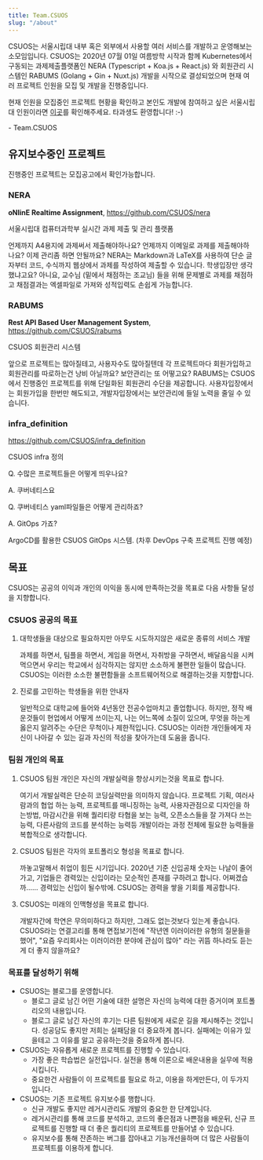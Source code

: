 ```yaml
---
title: Team.CSUOS
slug: "/about"
---
```


CSUOS는 서울시립대 내부 혹은 외부에서 사용할 여러 서비스를 개발하고 운영해보는 소모임입니다. CSUOS는 2020년 07월 01일 여름방학 시작과 함께 Kubernetes에서 구동되는 과제제출플랫폼인 NERA (Typescript + Koa.js + React.js) 와 회원관리 시스템인 RABUMS (Golang + Gin + Nuxt.js) 개발을 시작으로 결성되었으며 현재 여러 프로젝트 인원을 모집 및 개발을 진행중입니다.

현재 인원을 모집중인 프로젝트 현황을 확인하고 본인도 개발에 참여하고 싶은 서울시립대 인원이라면 [이곳](/career)를 확인해주세요. 타과생도 환영합니다! :-)

\- Team.CSUOS



## 유지보수중인 프로젝트

진행중인 프로젝트는 모집공고에서 확인가능합니다.

### NERA

**oNlinE Realtime Assignment**, https://github.com/CSUOS/nera

서울시립대 컴퓨터과학부 실시간 과제 제출 및 관리 플랫폼

 언제까지 A4용지에 과제써서 제출해야하나요? 언제까지 이메일로 과제를 제출해야하나요? 이제 관리좀 하면 안될까요? NERA는 Markdown과 LaTeX를 사용하여 단순 글자부터 코드, 수식까지 웹상에서 과제를 작성하여 제출할 수 있습니다. 학생입장만 생각했냐고요? 아니요, 교수님 (밑에서 채점하는 조교님) 들을 위해 문제별로 과제를 채점하고 채점결과는 엑셀파일로 가져와 성적입력도 손쉽게 가능합니다.

### RABUMS

**Rest API Based User Management System**, https://github.com/CSUOS/rabums

CSUOS 회원관리 시스템

 앞으로 프로젝트는 많아질테고, 사용자수도 많아질텐데 각 프로젝트마다 회원가입하고 회원관리를 따로하는건 낭비 아닐까요? 보안관리는 또 어떻고요? RABUMS는 CSUOS에서 진행중인 프로젝트를 위해 단일화된 회원관리 수단을 제공합니다. 사용자입장에서는 회원가입을 한번만 해도되고, 개발자입장에서는 보안관리에 들일 노력을 줄일 수 있습니다.

### infra_definition

https://github.com/CSUOS/infra_definition

CSUOS infra 정의

Q. 수많은 프로젝트들은 어떻게 띄우나요?

A. 쿠버네티스요

Q. 쿠버네티스 yaml파일들은 어떻게 관리하죠?

A. GitOps 가죠?

ArgoCD를 활용한 CSUOS GitOps 시스템. (차후 DevOps 구축 프로젝트 진행 예정)

## 목표

CSUOS는 공공의 이익과 개인의 이익을 동시에 만족하는것을 목표로 다음 사항들 달성을 지향합니다.

### CSUOS 공공의 목표

1. 대학생들을 대상으로 필요하지만 아무도 시도하지않은 새로운 종류의 서비스 개발

    과제를 하면서, 팀플을 하면서, 게임을 하면서, 자취방을 구하면서, 배달음식을 시켜먹으면서 우리는 학교에서 심각하지는 않지만 소소하게 불편한 일들이 많습니다. CSUOS는 이러한 소소한 불편함들을 소프트웨어적으로 해결하는것을 지향합니다.

2. 진로를 고민하는 학생들을 위한 안내자

    일반적으로 대학교에 들어와 4년동안 전공수업마치고 졸업합니다. 하지만, 정작 배운것들이 현업에서 어떻게 쓰이는지, 나는 어느쪽에 소질이 있으며, 무엇을 하는게 옳은지 알려주는 수단은 무척이나 제한적입니다. CSUOS는 이러한 개인들에게 자신이 나아갈 수 있는 길과 자신의 적성을 찾아가는데 도움을 줍니다.

### 팀원 개인의 목표

1. CSUOS 팀원 개인은 자신의 개발실력을 향상시키는것을 목표로 합니다.

    여기서 개발실력은 단순히 코딩실력만을 의미하지 않습니다. 프로젝트 기획, 여러사람과의 협업 하는 능력, 프로젝트를 매니징하는 능력, 사용자관점으로 디자인을 하는방법, 마감시간을 위해 퀄리티랑 타협을 보는 능력, 오픈소스들을 잘 가져다 쓰는 능력, 다른사람의 코드를 분석하는 능력등 개발이라는 과정 전체에 필요한 능력들을 복합적으로 생각합니다.

2. CSUOS 팀원은 각자의 포트폴리오 형성을 목표로 합니다.

    까놓고말해서 취업이 힘든 시기입니다. 2020년 기준 신입공채 숫자는 나날이 줄어가고, 기업들은 경력있는 신입이라는 모순적인 존재를 구하려고 합니다. 어쩌겠습까...... 경력있는 신입이 될수밖에. CSUOS는 경력을 쌓을 기회를 제공합니다.

3. CSUOS는 미래의 인맥형성을 목표로 합니다.

    개발자간에 학연은 무의미하다고 하지만, 그래도 없는것보다 있는게 좋습니다. CSUOS라는 연결고리를 통해 면접보기전에 "작년엔 이러이러한 유형의 질문들을 했어", "요즘 우리회사는 이러이러한 분야에 관심이 많아" 라는 귀뜸 하나라도 듣는게 더 좋지 않을까요?

### 목표를 달성하기 위해

* CSUOS는 블로그를 운영합니다.
  * 블로그 글로 남긴 어떤 기술에 대한 설명은 자신의 능력에 대한 증거이며 포트폴리오의 내용입니다.
  * 블로그 글로 남긴 자신의 후기는 다른 팀원에게 새로운 길을 제시해주는 것입니다. 성공담도 좋지만 저희는 실패담을 더 중요하게 봅니다. 실패에는 이유가 있을테고 그 이유를 알고 공유하는것을 중요하게 봅니다.
* CSUOS는 자유롭게 새로운 프로젝트를 진행할 수 있습니다.
  * 가장 좋은 학습법은 실전입니다. 실전을 통해 이론으로 배운내용을 실무에 적용시킵니다.
  * 중요한건 사람들이 이 프로젝트를 필요로 하고, 이용을 하게만든다, 이 두가지 입니다.
* CSUOS는 기존 프로젝트 유지보수를 행합니다.
  * 신규 개발도 좋지만 레거시관리도 개발의 중요한 한 단계입니다.
  * 레거시관리를 통해 코드를 분석하고, 코드의 좋은점과 나쁜점을 배운뒤, 신규 프로젝트를 진행할 때 더 좋은 퀄리티의 프로젝트를 만들어낼 수 있습니다.
  * 유지보수를 통해 잔존하는 버그를 잡아내고 기능개선을하며 더 많은 사람들이 프로젝트를 이용하게 합니다.